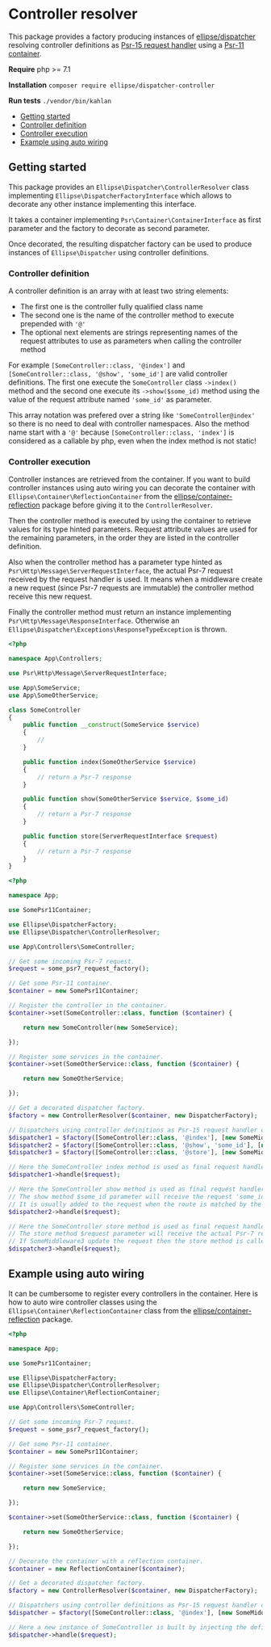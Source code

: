 # Controller resolver

This package provides a factory producing instances of [ellipse/dispatcher](https://github.com/ellipsephp/dispatcher) resolving controller definitions as [Psr-15 request handler](https://github.com/http-interop/http-server-handler) using a [Psr-11 container](http://www.php-fig.org/psr/psr-11/meta/).

**Require** php >= 7.1

**Installation** `composer require ellipse/dispatcher-controller`

**Run tests** `./vendor/bin/kahlan`

- [Getting started](#getting-started)
- [Controller definition](#controller-definition)
- [Controller execution](#controller-execution)
- [Example using auto wiring](#example-using-auto-wiring)

## Getting started

This package provides an `Ellipse\Dispatcher\ControllerResolver` class implementing `Ellipse\DispatcherFactoryInterface` which allows to decorate any other instance implementing this interface.

It takes a container implementing `Psr\Container\ContainerInterface` as first parameter and the factory to decorate as second parameter.

Once decorated, the resulting dispatcher factory can be used to produce instances of `Ellipse\Dispatcher` using controller definitions.

### Controller definition

A controller definition is an array with at least two string elements:

- The first one is the controller fully qualified class name
- The second one is the name of the controller method to execute prepended with `'@'`
- The optional next elements are strings representing names of the request attributes to use as parameters when calling the controller method

For example `[SomeController::class, '@index']` and `[SomeController::class, '@show', 'some_id']` are valid controller definitions. The first one execute the `SomeController` class `->index()` method and the second one execute its `->show($some_id)` method using the value of the request attribute named `'some_id'` as parameter.

This array notation was prefered over a string like `'SomeController@index'` so there is no need to deal with controller namespaces. Also the method name start with a `'@'` because `[SomeController::class, 'index']` is considered as a callable by php, even when the index method is not static!

### Controller execution

Controller instances are retrieved from the container. If you want to build controller instances using auto wiring you can decorate the container with `Ellipse\Container\ReflectionContainer` from the [ellipse/container-reflection](https://github.com/ellipsephp/container-reflection) package before giving it to the `ControllerResolver`.

Then the controller method is executed by using the container to retrieve values for its type hinted parameters. Request attribute values are used for the remaining parameters, in the order they are listed in the controller definition.

Also when the controller method has a parameter type hinted as `Psr\Http\Message\ServerRequestInterface`, the actual Psr-7 request received by the request handler is used. It means when a middleware create a new request (since Psr-7 requests are immutable) the controller method receive this new request.

Finally the controller method must return an instance implementing `Psr\Http\Message\ResponseInterface`. Otherwise an `Ellipse\Dispatcher\Exceptions\ResponseTypeException` is thrown.

```php
<?php

namespace App\Controllers;

use Psr\Http\Message\ServerRequestInterface;

use App\SomeService;
use App\SomeOtherService;

class SomeController
{
    public function __construct(SomeService $service)
    {
        //
    }

    public function index(SomeOtherService $service)
    {
        // return a Psr-7 response
    }

    public function show(SomeOtherService $service, $some_id)
    {
        // return a Psr-7 response
    }

    public function store(ServerRequestInterface $request)
    {
        // return a Psr-7 response
    }
}
```

```php
<?php

namespace App;

use SomePsr11Container;

use Ellipse\DispatcherFactory;
use Ellipse\Dispatcher\ControllerResolver;

use App\Controllers\SomeController;

// Get some incoming Psr-7 request.
$request = some_psr7_request_factory();

// Get some Psr-11 container.
$container = new SomePsr11Container;

// Register the controller in the container.
$container->set(SomeController::class, function ($container) {

    return new SomeController(new SomeService);

});

// Register some services in the container.
$container->set(SomeOtherService::class, function ($container) {

    return new SomeOtherService;

});

// Get a decorated dispatcher factory.
$factory = new ControllerResolver($container, new DispatcherFactory);

// Dispatchers using controller definitions as Psr-15 request handler can now be created.
$dispatcher1 = $factory([SomeController::class, '@index'], [new SomeMiddleware1]);
$dispatcher2 = $factory([SomeController::class, '@show', 'some_id'], [new SomeMiddleware2]);
$dispatcher3 = $factory([SomeController::class, '@store'], [new SomeMiddleware3]);

// Here the SomeController index method is used as final request handler.
$dispatcher1->handle($request);

// Here the SomeController show method is used as final request handler.
// The show method $some_id parameter will receive the request 'some_id' attribute value.
// It is usually added to the request when the route is matched by the router.
$dispatcher2->handle($request);

// Here the SomeController store method is used as final request handler.
// The store method $request parameter will receive the actual Psr-7 request received by the request handler.
// If SomeMiddleware3 update the request then the store method is called with this new request.
$dispatcher3->handle($request);
```

## Example using auto wiring

It can be cumbersome to register every controllers in the container. Here is how to auto wire controller classes using the `Ellipse\Container\ReflectionContainer` class from the [ellipse/container-reflection](https://github.com/ellipsephp/container-reflection) package.

```php
<?php

namespace App;

use SomePsr11Container;

use Ellipse\DispatcherFactory;
use Ellipse\Dispatcher\ControllerResolver;
use Ellipse\Container\ReflectionContainer;

use App\Controllers\SomeController;

// Get some incoming Psr-7 request.
$request = some_psr7_request_factory();

// Get some Psr-11 container.
$container = new SomePsr11Container;

// Register some services in the container.
$container->set(SomeService::class, function ($container) {

    return new SomeService;

});

$container->set(SomeOtherService::class, function ($container) {

    return new SomeOtherService;

});

// Decorate the container with a reflection container.
$container = new ReflectionContainer($container);

// Get a decorated dispatcher factory.
$factory = new ControllerResolver($container, new DispatcherFactory);

// Dispatchers using controller definitions as Psr-15 request handler can now be created.
$dispatcher = $factory([SomeController::class, '@index'], [new SomeMiddleware]);

// Here a new instance of SomeController is built by injecting the defined instance of SomeService.
$dispatcher->handle($request);
```
